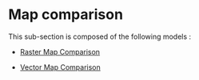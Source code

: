 # Map comparison

This sub-section is composed of the following models :

* [Raster Map Comparison](references#MapcomparisonRasterMapComparison)

* [Vector Map Comparison](references#MapcomparisonVectorMapComparison)

